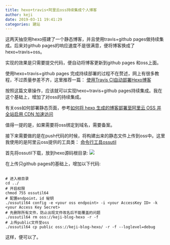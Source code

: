```yaml
---
title: hexo+travis+阿里云oss持续集成个人博客
author: keji
date: 2019-03-11 19:41:29
categories: 建站
---
```

这两天抽空用hexo搭建了一个静态博客，并且使用travis+github pages做持续集成。后来对github pages的响应速度不是很满意，便将博客换成了hexo+travis+oss。

实现的效果是只需要提交代码，便自动将博客更新到github pages 和oss上面。

使用hexo+travis+github pages 完成持续部署的过程不在赘述，网上有很多教程，不过质量参差不齐，这里推荐一篇：
[使用Travis CI自动部署Hexo博客](https://www.itfanr.cc/2017/08/09/using-travis-ci-automatic-deploy-hexo-blogs/)
<!-- more -->

按照这篇文章操作，应该就可以实现hexo+travis+github pages持续集成。我在这个基础上，增加了对oss的持续集成。

有关oss如何部署静态页面，参考[如何将 hexo 生成的博客部署至阿里云 OSS 并全站启用 CDN 加速访问](https://juejin.im/post/5afba05b6fb9a07aa2138699)

值得一提的是，如果需要将oss绑定到域名，需要备案。

接下来需要做的是在push代码的时候，将构建出来的静态文件上传到oss中。这里我使用的是阿里云oss提供的工具类：
[命令行工具ossutil](https://help.aliyun.com/document_detail/50452.html?spm=a2c4g.11186623.6.1355.73af58d518E5T7)

首先将ossutil下载，放到hexo源码根目录:
![](https://keji-image.oss-cn-hangzhou.aliyuncs.com/keji-blog-hexo/ossutil.png)



在上传只github pages的基础上，增加以下代码:
```

# 进入根目录
cd ../
# 开启权限
chmod 755 ossutil64
# 配置endpoint，id 秘钥
./ossutil64 config -e <your oss endpoint> -i <your AccessKey ID> -k <your Access Key Secret>
# 先删除所有文件，防止出现文件改名后不能覆盖的问题
./ossutil64 rm oss://keji-blog-hexo -r -f
# 上传public文件至oss
./ossutil64 cp public oss://keji-blog-hexo/ -r -f --loglevel=debug

```

这样，便可以了。






